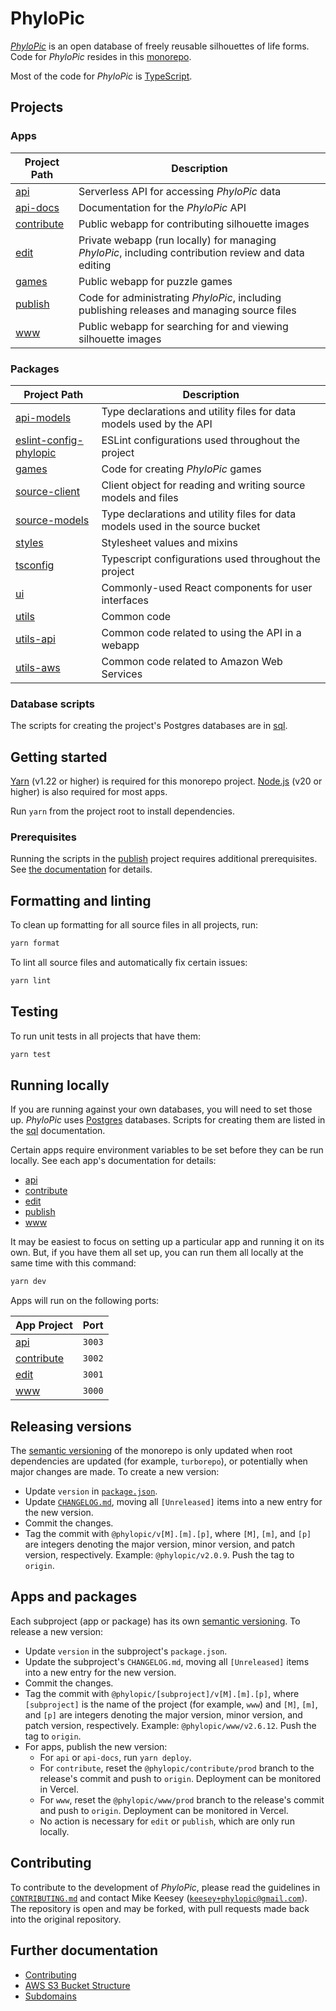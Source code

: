# PhyloPic

_[PhyloPic](https://www.phylopic.org)_ is an open database of freely reusable silhouettes of life forms. Code for _PhyloPic_ resides in this [monorepo](https://turborepo.org/docs).

Most of the code for _PhyloPic_ is [TypeScript](https://www.typescriptlang.org/).

## Projects

### Apps

| Project Path                    | Description                                                                                          |
| ------------------------------- | ---------------------------------------------------------------------------------------------------- |
| [api](./apps/api)               | Serverless API for accessing _PhyloPic_ data                                                         |
| [api-docs](./apps/api-docs)     | Documentation for the _PhyloPic_ API                                                                 |
| [contribute](./apps/contribute) | Public webapp for contributing silhouette images                                                     |
| [edit](./apps/edit)             | Private webapp (run locally) for managing _PhyloPic_, including contribution review and data editing |
| [games](./apps/games)           | Public webapp for puzzle games                                                                       |
| [publish](./apps/publish)       | Code for administrating _PhyloPic_, including publishing releases and managing source files          |
| [www](./apps/www)               | Public webapp for searching for and viewing silhouette images                                        |

### Packages

| Project Path                                                | Description                                                                   |
| ----------------------------------------------------------- | ----------------------------------------------------------------------------- |
| [api-models](./packages/api-models)                         | Type declarations and utility files for data models used by the API           |
| [eslint-config-phylopic](./packages/eslint-config-phylopic) | ESLint configurations used throughout the project                             |
| [games](./packages/games)                                   | Code for creating _PhyloPic_ games                                            |
| [source-client](./packages/source-client)                   | Client object for reading and writing source models and files                 |
| [source-models](./packages/source-models)                   | Type declarations and utility files for data models used in the source bucket |
| [styles](./packages/styles)                                 | Stylesheet values and mixins                                                  |
| [tsconfig](./packages/tsconfig)                             | Typescript configurations used throughout the project                         |
| [ui](./packages/ui)                                         | Commonly-used React components for user interfaces                            |
| [utils](./packages/utils)                                   | Common code                                                                   |
| [utils-api](./packages/utils-api)                           | Common code related to using the API in a webapp                              |
| [utils-aws](./packages/utils-aws)                           | Common code related to Amazon Web Services                                    |

### Database scripts

The scripts for creating the project's Postgres databases are in [sql](./sql/README.md).

## Getting started

[Yarn](https://classic.yarnpkg.com/) (v1.22 or higher) is required for this monorepo project. [Node.js](https://nodejs.org/en/download/) (v20 or higher) is also required for most apps.

Run `yarn` from the project root to install dependencies.

### Prerequisites

Running the scripts in the [publish](./apps/publish) project requires additional prerequisites. See [the documentation](./apps/publish/README.md#prerequisites) for details.

## Formatting and linting

To clean up formatting for all source files in all projects, run:

```sh
yarn format
```

To lint all source files and automatically fix certain issues:

```sh
yarn lint
```

## Testing

To run unit tests in all projects that have them:

```sh
yarn test
```

## Running locally

If you are running against your own databases, you will need to set those up. _PhyloPic_ uses [Postgres](https://www.postgresql.org/) databases. Scripts for creating them are listed in the [sql](./sql/README.md) documentation.

Certain apps require environment variables to be set before they can be run locally. See each app's documentation for details:

- [api](./apps/api/README.md#environment-variables)
- [contribute](./apps/contribute/README.md#environment-variables)
- [edit](./apps/edit/README.md#environment-variables)
- [publish](./apps/publish/README.md#environment-variables)
- [www](./apps/www/README.md#environment-variables)

It may be easiest to focus on setting up a particular app and running it on its own. But, if you have them all set up, you can run them all locally at the same time with this command:

```sh
yarn dev
```

Apps will run on the following ports:

| App Project                     | Port   |
| ------------------------------- | ------ |
| [api](./apps/api)               | `3003` |
| [contribute](./apps/contribute) | `3002` |
| [edit](./apps/edit)             | `3001` |
| [www](./apps/www)               | `3000` |

## Releasing versions

The [semantic versioning](https://semver.org/) of the monorepo is only updated when root dependencies are updated (for example, `turborepo`), or potentially when major changes are made. To create a new version:

- Update `version` in [`package.json`](./package.json).
- Update [`CHANGELOG.md`](./CHANGELOG.md), moving all `[Unreleased]` items into a new entry for the new version.
- Commit the changes.
- Tag the commit with `@phylopic/v[M].[m].[p]`, where `[M]`, `[m]`, and `[p]` are integers denoting the major version, minor version, and patch version, respectively. Example: `@phylopic/v2.0.9`. Push the tag to `origin`.

## Apps and packages

Each subproject (app or package) has its own [semantic versioning](https://semver.org/). To release a new version:

- Update `version` in the subproject's `package.json`.
- Update the subproject's `CHANGELOG.md`, moving all `[Unreleased]` items into a new entry for the new version.
- Commit the changes.
- Tag the commit with `@phylopic/[subproject]/v[M].[m].[p]`, where `[subproject]` is the name of the project (for example, `www`) and `[M]`, `[m]`, and `[p]` are integers denoting the major version, minor version, and patch version, respectively. Example: `@phylopic/www/v2.6.12`. Push the tag to `origin`.
- For apps, publish the new version:
    - For `api` or `api-docs`, run `yarn deploy`.
    - For `contribute`, reset the `@phylopic/contribute/prod` branch to the release's commit and push to `origin`. Deployment can be monitored in Vercel.
    - For `www`, reset the `@phylopic/www/prod` branch to the release's commit and push to `origin`. Deployment can be monitored in Vercel.
    - No action is necessary for `edit` or `publish`, which are only run locally.

## Contributing

To contribute to the development of _PhyloPic_, please read the guidelines in [`CONTRIBUTING.md`](./CONTRIBUTING.md) and contact Mike Keesey ([`keesey+phylopic@gmail.com`](mailto:keesey+phylopic@gmail.com)). The repository is open and may be forked, with pull requests made back into the original repository.

## Further documentation

- [Contributing](./CONTRIBUTING.md)
- [AWS S3 Bucket Structure](./S3.md)
- [Subdomains](./SUBDOMAINS.md)
